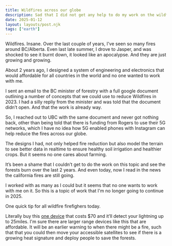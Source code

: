 ```yaml
---
title: Wildfires across our globe
description: Sad that I did not get any help to do my work on the wildfires.
date: 2025-01-12
layout: layouts/post.njk
tags: ["earth"]
---
```


Wildfires. Insane. Over the last couple of years, I've seen so many fires around BC/Alberta. Even last late summer, I drove to Jasper, and was shocked to see it burnt down, it looked like an apocalypse. And they are just growing and growing.

About 2 years ago, I designed a system of engineering and electronics that would affordable for all countries in the world and no one wanted to work with me.

I sent an email to the BC minister of forestry with a full google document outlining a number of concepts that we could use to reduce Wildfires in 2023. I had a silly repliy from the minister and was told that the document didn’t open. And that the work is already way.

So, I reached out to UBC with the same document and never got nothing back, other than being told that there is funding from Rogers to use their 5G networks, which I have no idea how 5G enabled phones with Instagram can help reduce the fires across our globe.

The designs I had, not only helped fire reduction but also model the terrain to see better data in realtime to ensure healthy soil irrigation and healthier crops. But it seems no one cares about farming.

It’s been a shame that I couldn’t get to do the work on this topic and see the forests burn over the last 2 years. And even today, now I read in the news the california fires are still going.

I worked with as many as I could but it seems that no one wants to work with me on it. So this is a topic of work that I'm no longer going to continue in 2025.

One quick tip for all wildfire firefighers today.

Literally buy this [one device](https://www.amazon.co.uk/AcuRite-02020-Portable-Lightning-Detector/dp/B00EO1H3X8) that costs $70 and it’ll detect your lightning up to 25miles. I'm sure there are larger range devices like this that are affordable. It will be an earlier warning to when there might be a fire, such that that you could then move your accessible satellites to see if there is a growing heat signature and deploy people to save the forests.

